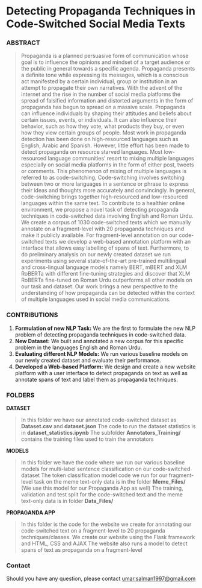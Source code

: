 # Detecting Propaganda Techniques in Code-Switched Social Media Texts  


### ABSTRACT
> Propaganda is a planned persuasive form of communication whose goal is to influence
the opinions and mindset of a target audience or the public in general towards a specific agenda. Propaganda presents a definite tone while expressing its messages, which is a conscious act manifested by a certain individual, group or institution in an attempt to propagate their own narratives. With the advent of the internet and the rise in the number of social media platforms the spread of falsified information and distorted arguments in the form of propaganda has begun to spread on a massive scale. Propaganda can influence individuals by shaping their attitudes and beliefs about certain issues, events, or individuals. It can also influence their behavior, such as how they vote, what products they buy, or even how they view certain groups of people. Most work in propaganda detection has been done on high-resourced languages such as English, Arabic and Spanish. However, little effort has been made to detect propaganda on resource starved languages. Most low-resourced language communities’ resort to mixing multiple languages especially on social media platforms in the form of either post, tweets or comments. This phenomenon of mixing of multiple languages is referred to as code-switching. Code-switching involves switching between two or more languages in a sentence or phrase to express their ideas and thoughts more accurately and convincingly. In general, code-switching brings together high-resourced and low-resourced languages within the same text. To contribute to a healthier online environment, we propose a novel task of detecting propaganda techniques in code-switched data involving English and Roman Urdu. We create a corpus of 1030 code-switched texts which we manually annotate on a fragment-level with 20 propaganda techniques and make it publicly available. For fragment-level annotation on our code-switched texts we develop a web-based annotation platform with an interface that allows easy labelling of spans of text. Furthermore, to do preliminary analysis on our newly created dataset we run experiments using several state-of-the-art pre-trained multilingual and cross-lingual language models namely BERT, mBERT and XLM RoBERTa with different fine-tuning strategies and discover that XLM RoBERTa fine-tuned on Roman Urdu outperforms all other models on our task and dataset. Our work brings a new perspective to the understanding of how propaganda can be detected within the context of multiple languages used in social media communications.

### CONTRIBUTIONS
1. **Formulation of new NLP Task:** We are the first to formulate the new NLP problem of
detecting propaganda techniques in code-switched data.
2. **New Dataset:** We built and annotated a new corpus for this specific problem in the languages
English and Roman Urdu.
3. **Evaluating different NLP Models:** We run various baseline models on our newly created
dataset and evaluate their performance.
4. **Developed a Web-based Platform:** We design and create a new website platform with a
user interface to detect propaganda on text as well as annotate spans of text and label them
as propaganda techniques.

### FOLDERS
**DATASET** 
> In this folder we have our annotated code-switched dataset as **Dataset.csv** and **dataset.json**
> The code to run the dataset statistics is in **dataset_statistics.ipynb**
> The subfolder **Annotators_Training/** contains the training files used to train the annotators 


**MODELS** 
> In this folder we have the code where we run our various baseline models for multi-label sentence classification on our code-switched dataset
> The token classification model code we run for our fragment-level task on the meme text-only data is in the folder **Meme_Files/** (We use this model for our Propaganda App as well)
> The training, validation and test split for the code-switched text and the meme text-only data is in folder **Data_Files/**

**PROPAGANDA APP** 
> In this folder is the code for the website we create for annotating our code-switched text on a fragment-level to 20 propaganda techniques/classes.
> We create our website using the Flask framework and HTML, CSS and AJAX
> The website also runs a model to detect spans of text as propaganda on a fragment-level

### Contact
Should you have any question, please contact umar.salman1997@gmail.com
